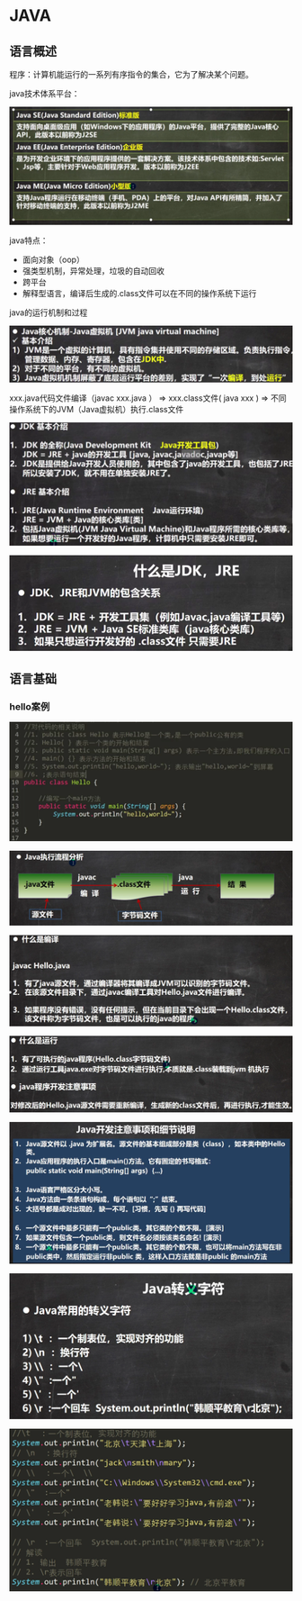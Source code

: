 

# JAVA

## 语言概述

程序：计算机能运行的一系列有序指令的集合，它为了解决某个问题。

java技术体系平台：

![image-20211008153513431](.\typora-user-images\image-20211008153513431.png)

java特点：

- 面向对象（oop）
- 强类型机制，异常处理，垃圾的自动回收
- 跨平台
- 解释型语言，编译后生成的.class文件可以在不同的操作系统下运行



java的运行机制和过程

![image-20211008155418167](.\typora-user-images\image-20211008155418167.png)

xxx.java代码文件编译（javac  xxx.java ） => xxx.class文件( java xxx ) => 不同操作系统下的JVM（Java虚拟机）执行.class文件



![image-20211008155742516](.\typora-user-images\image-20211008155742516.png)



![image-20211008155852491](.\typora-user-images\image-20211008155852491.png)





## 语言基础

### hello案例

![image-20211008165517158](.\typora-user-images\image-20211008165517158.png)





![image-20211008170436989](.\typora-user-images\image-20211008170436989.png)



![image-20211008170607961](.\typora-user-images\image-20211008170607961.png)



![image-20211008170704790](.\typora-user-images\image-20211008170704790.png)





![image-20211008171331074](.\typora-user-images\image-20211008171331074.png)





![image-20211008171827014](.\typora-user-images\image-20211008171827014.png)



![image-20211008172338051](.\typora-user-images\image-20211008172338051.png)